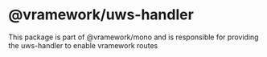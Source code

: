 # @vramework/uws-handler

This package is part of @vramework/mono and is responsible for providing the uws-handler to enable vramework routes
